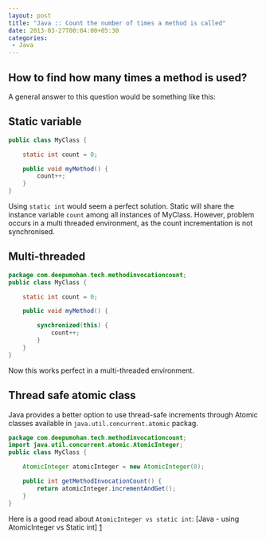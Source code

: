 ```yaml
---
layout: post
title: "Java :: Count the number of times a method is called"
date: 2013-03-27T00:04:00+05:30
categories:
 - Java
---
```


## How to find how many times a method is used?

A general answer to this question would be something like this:

## Static variable

``` java
public class MyClass {

    static int count = 0;

    public void myMethod() {
        count++;
    }
}
```

Using `static int` would seem a perfect solution. Static will share the instance variable `count` among all instances of MyClass.
However, problem occurs in a multi threaded environment, as the count incrementation is not synchronised.

## Multi-threaded

``` java
package com.deepumohan.tech.methodinvocationcount;
public class MyClass {

    static int count = 0;

    public void myMethod() {

        synchronized(this) {
            count++;
        }
    }
}
```

Now this works perfect in a multi-threaded environment.

## Thread safe atomic class

Java provides a better option to use thread-safe increments through Atomic classes available in `java.util.concurrent.atomic` packag.

``` java
package com.deepumohan.tech.methodinvocationcount;
import java.util.concurrent.atomic.AtomicInteger;
public class MyClass {

    AtomicInteger atomicInteger = new AtomicInteger(0);

    public int getMethodInvocationCount() {
        return atomicInteger.incrementAndGet();
    }
}
```

Here is a good read about `AtomicInteger vs static int`: [Java - using AtomicInteger vs Static int] [1]

[1]: http://goo.gl/zSwHk "Java - using AtomicInteger vs Static int"
